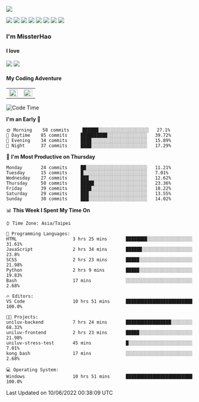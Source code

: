![](https://komarev.com/ghpvc/?username=MissterHao&color=ff69b4)

[![](https://img.shields.io/badge/Amazon%20AWS-%23232F3E?logo=amazon-aws&logoColor=white&style=for-the-badge)](https://aws.amazon.com/)
[![](https://img.shields.io/badge/Python-3776AB?style=for-the-badge&logo=python&logoColor=white)](https://www.djangoproject.com/)
[![](https://img.shields.io/badge/Django-092E20?style=for-the-badge&logo=django&logoColor=white)](https://www.python.org/)
[![](https://img.shields.io/badge/Flask-000000?style=for-the-badge&logo=flask&logoColor=white)](https://flask.palletsprojects.com/en/2.1.x/)
[![](https://img.shields.io/badge/go-%2300ADD8.svg?&style=for-the-badge&logo=go&logoColor=white)](https://golang.org/)
[![](https://img.shields.io/badge/javascript-%23F7DF1E.svg?&style=for-the-badge&logo=javascript&logoColor=black)](https://www.javascript.com/)
[![](https://img.shields.io/badge/mysql-%234479A1.svg?&style=for-the-badge&logo=mysql&logoColor=white)](https://www.mysql.com/)
[![](https://img.shields.io/badge/docker-%232496ED.svg?&style=for-the-badge&logo=docker&logoColor=white)](https://www.docker.com/)

### I'm MissterHao

#### I love  
![](https://img.shields.io/badge/Netflix-E50914?style=for-the-badge&logo=netflix&logoColor=white)
![](https://img.shields.io/badge/YouTube-FF0000?style=for-the-badge&logo=youtube&logoColor=white)

#### My Coding Adventure
<!-- Readme stats -->
<!-- https://github.com/anuraghazra/github-readme-stats -->
<table>
<tr>
    <td valign="top" width="50%">
    <img src="https://github-readme-stats.vercel.app/api?username=MissterHao&hide_border=true&show_icons=true&locale=en" align="left" style="width: 100%" />
    </td>
    <td valign="top" width="50%">
    <img src="https://github-readme-stats.vercel.app/api/top-langs?username=MissterHao&hide_border=true&show_icons=true&locale=en&layout=compact" align="left" style="width: 100%" />
    </td>
</tr>
</table>  


<!--START_SECTION:waka-->
![Code Time](http://img.shields.io/badge/Code%20Time-314%20hrs%2020%20mins-blue)

**I'm an Early 🐤** 

```text
🌞 Morning    58 commits     ██████░░░░░░░░░░░░░░░░░░░   27.1% 
🌆 Daytime    85 commits     ██████████░░░░░░░░░░░░░░░   39.72% 
🌃 Evening    34 commits     ████░░░░░░░░░░░░░░░░░░░░░   15.89% 
🌙 Night      37 commits     ████░░░░░░░░░░░░░░░░░░░░░   17.29%

```
📅 **I'm Most Productive on Thursday** 

```text
Monday       24 commits     ██░░░░░░░░░░░░░░░░░░░░░░░   11.21% 
Tuesday      15 commits     █░░░░░░░░░░░░░░░░░░░░░░░░   7.01% 
Wednesday    27 commits     ███░░░░░░░░░░░░░░░░░░░░░░   12.62% 
Thursday     50 commits     █████░░░░░░░░░░░░░░░░░░░░   23.36% 
Friday       39 commits     ████░░░░░░░░░░░░░░░░░░░░░   18.22% 
Saturday     29 commits     ███░░░░░░░░░░░░░░░░░░░░░░   13.55% 
Sunday       30 commits     ███░░░░░░░░░░░░░░░░░░░░░░   14.02%

```


📊 **This Week I Spent My Time On** 

```text
⌚︎ Time Zone: Asia/Taipei

💬 Programming Languages: 
HTML                     3 hrs 25 mins       ████████░░░░░░░░░░░░░░░░░   31.61% 
JavaScript               2 hrs 34 mins       ██████░░░░░░░░░░░░░░░░░░░   23.8% 
SCSS                     2 hrs 23 mins       █████░░░░░░░░░░░░░░░░░░░░   21.98% 
Python                   2 hrs 9 mins        █████░░░░░░░░░░░░░░░░░░░░   19.83% 
Bash                     17 mins             ░░░░░░░░░░░░░░░░░░░░░░░░░   2.68%

🔥 Editors: 
VS Code                  10 hrs 51 mins      █████████████████████████   100.0%

🐱‍💻 Projects: 
uniluv-backend           7 hrs 24 mins       █████████████████░░░░░░░░   68.32% 
uniluv-frontend          2 hrs 23 mins       █████░░░░░░░░░░░░░░░░░░░░   21.98% 
uniluv-stress-test       45 mins             █░░░░░░░░░░░░░░░░░░░░░░░░   7.01% 
kong bash                17 mins             ░░░░░░░░░░░░░░░░░░░░░░░░░   2.68%

💻 Operating System: 
Windows                  10 hrs 51 mins      █████████████████████████   100.0%

```


 Last Updated on 10/06/2022 00:38:09 UTC
<!--END_SECTION:waka-->

<!--
**MissterHao/MissterHao** is a ✨ _special_ ✨ repository because its `README.md` (this file) appears on your GitHub profile.

Here are some ideas to get you started:

- 🔭 I’m currently working on ...
- 🌱 I’m currently learning ...
- 👯 I’m looking to collaborate on ...
- 🤔 I’m looking for help with ...
- 💬 Ask me about ...
- 📫 How to reach me: ...
- 😄 Pronouns: ...
- ⚡ Fun fact: ...
-->
